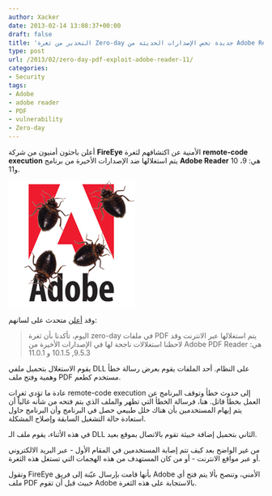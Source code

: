 ```yaml
---
author: Xacker
date: 2013-02-14 13:08:37+00:00
draft: false
title: 'التحذير من ثغرة Zero-day جديدة تخص الإصدارات الحديثة من Adobe Reader '
type: post
url: /2013/02/zero-day-pdf-exploit-adobe-reader-11/
categories:
- Security
tags:
- Adobe
- adobe reader
- PDF
- vulnerability
- Zero-day
---
```


أعلن باحثون أمنيون من شركة **FireEye** الأمنية عن اكتشافهم لثغرة **remote-code execution** يتم استغلالها ضد الإصدارات الأخيرة من برنامج **Adobe Reader** هي: 9، 10 و11.




[![adobe-bugs](adobe-bugs.jpg)
](adobe-bugs.jpg)




وقد [أعلن](http://blog.fireeye.com/research/2013/02/in-turn-its-pdf-time.html) متحدث على لسانهم:





<blockquote>اليوم، تأكدنا بأن ثغرة zero-day في ملفات PDF يتم استغلالها عبر الانترنت وقد لاحظنا استغلالات ناجحة لها في الإصدارات الأخيرة من Adobe PDF Reader هي: 9.5.3, 10.1.5 و 11.0.1</blockquote>




يقوم الاستغلال بتحميل ملفي DLL على النظام. أحد الملفات يقوم بعرض رسالة خطأ وهمية وفتح ملف PDF مستخدم كطعم.




عادة ما تؤدي ثغرات remote-code execution إلى حدوث خطأ وتوقف البرنامج عن العمل بخطأ قاتل. هنا، فرسالة الخطأ التي تظهر والملف الذي يتم فتحه من شأنه غالباً أن يتم إيهام المستخدمين بأن هناك خلل طبيعي حصل في البرنامج وأن البرنامج حاول استعادة حالة التشغيل السابقة وإصلاح المشكلة.




في هذه الأثناء، يقوم ملف الـ DLL الثاني بتحميل إضافة خبيثة تقوم بالاتصال بموقع بعيد.




من غير الواضح بعد كيف تتم إصابة المستخدمين في المقام الأول - عبر البريد الالكتروني أو عبر مواقع الانترنت - أو من كان المستهدف من هذه الهجمات التي تستغل هذه الثغرة.




وتقول FireEye بأنها قامت بإرسال عيّنة إلى فريق Adobe الأمني، وتنصح بألا يتم فتح أي ملف PDF خبيث قبل أن تقوم Adobe بالاستجابة على هذه الثغرة.
